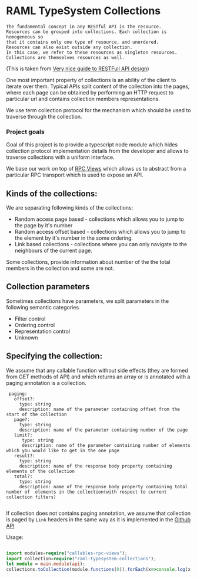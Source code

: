 # RAML TypeSystem Collections


```
The fundamental concept in any RESTful API is the resource. 
Resources can be grouped into collections. Each collection is homogeneous so 
that it contains only one type of resource, and unordered.
Resources can also exist outside any collection. 
In this case, we refer to these resources as singleton resources. 
Collections are themselves resources as well.
```
(This is taken from [Very nice guide to RESTFull API design](http://restful-api-design.readthedocs.io/en/latest/resources.html))


One most important property of collections is an ability of the client to iterate over them. Typical APIs split content of the collection into the pages, where each page can be obtained by performing
an HTTP request to particular url and contains collection members representations. 

We use term collection protocol for the mechanism which should be used to traverse through the collection.


### Project goals
Goal of this project is to provide a typescript node module which hides collection protocol implementation details from the developer and allows to traverse collections with a uniform interface.

We base our work on top of [RPC Views](https://github.com/callables/callables-rpc-views) which allows us to abstract from a particular RPC transport which is used to expose an API.

## Kinds of the collections:

We are separating following kinds of the collections:

* Random access page based - collections which allows you to jump to the page by it's number 
* Random access offset based - collections which allows you to jump to the element by it's number in the some ordering. 
* Link based collections - collections where you can only navigate to the neighbours of the current page.

Some collections, provide information about number of the the total members in the collection and some are not.

## Collection parameters

Sometimes collections have parameters, we split parameters in the following semantic categories 
 
 * Filter control  
 * Ordering control
 * Representation control
 * Unknown


## Specifying the collection:

We assume that any callable function without side effects (they are formed from GET methods of API) and which returns an array
or is annotated with a paging annotation is a collection.

```raml 
 paging:
   offset?: 
     type: string  
     description: name of the parameter containing offset from the start of the collection
   page?: 
     type: string
     description: name of the parameter containing number of the page
   limit?: 
      type: string
      description: name of the parameter containing number of elements which you would like to get in the one page
   result?: 
     type: string
     description: name of the response body property containing elements of the collection
   total?: 
     type: string  
     description: name of the response body property containing total number of  elements in the collection(with respect to current collection filters)
       
```

If collection does not contains paging annotation, we assume that collection is paged by `Link` headers
in the same way as it is implemented in the [Github API](https://developer.github.com/v3/guides/traversing-with-pagination/)


Usage:

```typescript

import modules=require("callables-rpc-views");
import collection=require("raml-typesystem-collections");
let module = main.module(api);
collections.toCollection(module.functions(0)).forEach(x=>console.log(x.title());

```
